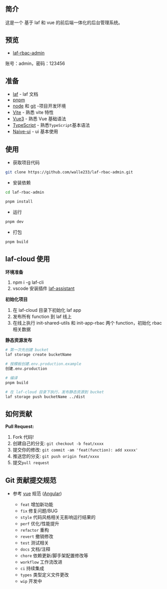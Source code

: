 ## 简介
这是一个 基于 laf 和 vue 的前后端一体化的后台管理系统。

## 预览
- [laf-rbac-admin](https://rjb00l-site.site.laf.run/#/login)

账号：admin，密码：123456

## 准备

- [laf](https://doc.laf.run/) - laf 文档
- [pnpm](https://pnpm.io/)
- [node](http://nodejs.org/) 和 [git](https://git-scm.com/) -项目开发环境
- [Vite](https://vitejs.dev/) - 熟悉 vite 特性
- [Vue3](https://v3.vuejs.org/) - 熟悉 Vue 基础语法
- [TypeScript](https://www.typescriptlang.org/) - 熟悉`TypeScript`基本语法
- [Naive-ui](https://www.naiveui.com/) - ui 基本使用

## 使用

- 获取项目代码

```bash
git clone https://github.com/walle233/laf-rbac-admin.git
```

- 安装依赖

```bash
cd laf-rbac-admin

pnpm install

```

- 运行

```bash
pnpm dev
```

- 打包

```bash
pnpm build
```

## laf-cloud 使用

**环境准备**
1. npm i -g laf-cli
2. vscode 安装插件 [laf-assistant](https://marketplace.visualstudio.com/items?itemName=nightwhite.laf-assistant)

**初始化项目**
1. 在 laf-cloud 目录下初始化 laf app
2. 发布所有 function 到 laf 线上
3. 在线上执行 init-shared-utils 和 init-app-rbac 两个 function，初始化 rbac 相关数据

**静态资源发布**
```bash
# 第一次先创建 bucket
laf storage create bucketName

# 按模板创建.env.production.example
创建.env.production  

# 编译
pnpm build

# 在 laf-cloud 目录下执行，发布静态资源到 bucket
laf storage push bucketName ../dist
```


## 如何贡献

**Pull Request:**

1. Fork 代码!
2. 创建自己的分支: `git checkout -b feat/xxxx`
3. 提交你的修改: `git commit -am 'feat(function): add xxxxx'`
4. 推送您的分支: `git push origin feat/xxxx`
5. 提交`pull request`

## Git 贡献提交规范

- 参考 [vue](https://github.com/vuejs/vue/blob/dev/.github/COMMIT_CONVENTION.md) 规范 ([Angular](https://github.com/conventional-changelog/conventional-changelog/tree/master/packages/conventional-changelog-angular))

  - `feat` 增加新功能
  - `fix` 修复问题/BUG
  - `style` 代码风格相关无影响运行结果的
  - `perf` 优化/性能提升
  - `refactor` 重构
  - `revert` 撤销修改
  - `test` 测试相关
  - `docs` 文档/注释
  - `chore` 依赖更新/脚手架配置修改等
  - `workflow` 工作流改进
  - `ci` 持续集成
  - `types` 类型定义文件更改
  - `wip` 开发中
